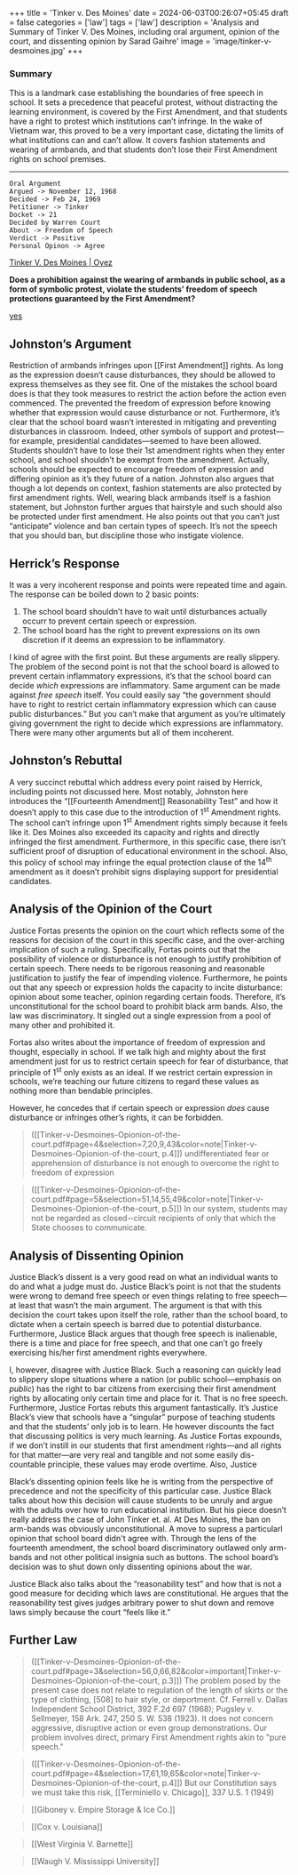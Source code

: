 +++
title = 'Tinker v. Des Moines'
date = 2024-06-03T00:26:07+05:45
draft = false
categories = ['law']
tags = ['law']
description = 'Analysis and Summary of Tinker V. Des Moines, including oral argument, opinion of the court, and dissenting opinion by Sarad Gaihre'
image = 'image/tinker-v-desmoines.jpg'
+++

### Summary

This is a landmark case establishing the boundaries of free speech in school. It sets a precedence that peaceful protest, without distracting the learning environment, is covered by the First Amendment, and that students have a right to protest which institutions  can’t infringe. In the wake of Vietnam war, this proved to be a very important case, dictating the limits of what institutions can and can’t allow. It covers fashion statements and wearing of armbands, and that students don’t lose their First Amendment rights on school premises.

- - -


```
Oral Argument
Argued -> November 12, 1968
Decided -> Feb 24, 1969
Petitioner -> Tinker
Docket -> 21
Decided by Warren Court
About -> Freedom of Speech
Verdict -> Positive
Personal Opinon -> Agree
```

[Tinker V. Des Moines | Oyez](https://www.oyez.org/cases/1968/21)

**Does a prohibition against the wearing of armbands in public school, as a form of symbolic protest, violate the students’ freedom of speech protections guaranteed by the First Amendment?**

<u>yes</u>


## Johnston’s Argument

Restriction of armbands infringes upon [[First Amendment]] rights. As long as the expression doesn’t cause disturbances, they should be allowed to express themselves as they see fit. One of the mistakes the school board does is that they took measures to restrict the action before the action even commenced. The prevented the freedom of expression before knowing whether that expression would cause disturbance or not. Furthermore, it’s clear that the school board wasn’t interested in mitigating and preventing disturbances in classroom. Indeed, other symbols of support and protest—for example, presidential candidates—seemed to have been allowed. Students shouldn’t have to lose their 1st amendment rights when they enter school, and school shouldn’t be exempt from the amendment. Actually, schools should be expected to encourage freedom of expression and differing opinion as it’s they future of a nation. Johnston also argues that though a lot depends on context, fashion statements are also protected by first amendment rights. Well, wearing black armbands itself is a fashion statement, but Johnston further argues that hairstyle and such should also be protected under first amendment. He also points out that you can’t just “anticipate” violence and ban certain types of speech. It’s not the speech that you should ban, but discipline those who instigate violence. 

## Herrick’s Response

It was a very incoherent response and points were repeated time and again. The response can be boiled down to 2 basic points:

1) The school board shouldn’t have to wait until disturbances actually occurr to prevent certain speech or expression.
2) The school board has the right to prevent expressions on its own discretion if it deems an expression to be inflammatory.

I kind of agree with the first point. But these arguments are really slippery. The problem of the second point is not that the school board is allowed to prevent certain inflammatory expressions, it’s that the school board can decide *which* expressions are inflammatory. Same argument can be made against *free speech* itself. You could easily say “the government should have to right to restrict certain inflammatory expression which can cause public disturbances.” But you can’t make that argument as you’re ultimately giving government the right to decide which expressions are inflammatory. There were many other arguments but all of them incoherent. 

## Johnston’s Rebuttal

A very succinct rebuttal which address every point raised by Herrick, including points not discussed here. Most notably, Johnston here introduces the “[[Fourteenth Amendment]] Reasonability Test” and how it doesn’t apply to this case due to the introduction of 1<sup>st</sup> Amendment rights. The school can’t infringe upon 1<sup>st</sup> Amendment rights simply because it feels like it. Des Moines also exceeded its capacity and rights and directly infringed the first amendment. Furthermore, in this specific case, there isn’t sufficient proof of disruption of educational environment in the school. Also, this policy of school may infringe the equal protection clause of the 14<sup>th</sup> amendment as it doesn’t prohibit signs displaying support for presidential candidates.

## Analysis of the Opinion of the Court 

Justice Fortas presents the opinion on the court which reflects some of the reasons for decision of the court in this specific case, and the over-arching implication of such a ruling. Specifically, Fortas points out that the possibility of violence or disturbance is not enough to justify prohibition of certain speech. There needs to be rigorous reasoning and reasonable justification to justify the fear of impending violence. Furthermore, he points out that any speech or expression holds the capacity to incite disturbance: opinion about some teacher, opinion regarding certain foods. Therefore, it’s unconstitutional for the school board to prohibit black arm bands. Also, the law was discriminatory. It singled out a single expression from a pool of many other and prohibited it.

Fortas also writes about the importance of freedom of expression and thought, especially in school. If we talk high and mighty about the first amendment just for us to restrict certain speech for fear of disturbance, that principle of 1<sup>st</sup> only exists as an ideal. If we restrict certain expression in schools, we’re teaching our future citizens to regard these values as nothing more than bendable principles.

However, he concedes that if certain speech or expression *does* cause disturbance or infringes other’s rights, it can be forbidden.

> ([[Tinker-v-Desmoines-Opionion-of-the-court.pdf#page=4&selection=7,20,9,43&color=note|Tinker-v-Desmoines-Opionion-of-the-court, p.4]])
> undifferentiated fear or apprehension of disturbance is not enough to overcome the right to freedom of expression

> ([[Tinker-v-Desmoines-Opionion-of-the-court.pdf#page=5&selection=51,14,55,49&color=note|Tinker-v-Desmoines-Opionion-of-the-court, p.5]])
> In our system, students may not be regarded as closed-­‐circuit recipients of only that which the State chooses to communicate.


## Analysis of Dissenting Opinion

Justice Black’s dissent is a very good read on what an individual wants to do and what a judge must do. Justice Black’s point is not that the students were wrong to demand free speech or even things relating to free speech—at least that wasn’t the main argument. The argument is that with this decision the court takes upon itself the role, rather than the school board, to dictate when a certain speech is barred due to potential disturbance. Furthermore, Justice Black argues that though free speech is inalienable, there is a time and place for free speech, and that one can’t go freely exercising his/her first amendment rights everywhere.

I, however, disagree with Justice Black. Such a reasoning can quickly lead to slippery slope situations where a nation (or public school—emphasis on *public*) has the right to bar citizens from exercising their first amendment rights by allocating only certain time and place for it. That is no free speech. Furthermore, Justice Fortas rebuts this argument fantastically. It’s Justice Black’s view that schools have a “singular” purpose of teaching students and that the students’ only job is to learn. He however discounts the fact that discussing politics is very much learning. As Justice Fortas expounds, if we don’t instill in our students that first amendment rights—and all rights for that matter—are very real and tangible and not some easily dis-countable principle, these values may erode overtime. Also, Justice

Black’s dissenting opinion feels like he is writing from the perspective of precedence and not the specificity of this particular case. Justice Black talks about how this decision will cause students to be unruly and argue with the adults over how to run educational institution. But his piece doesn’t really address the case of John Tinker et. al. At Des Moines, the ban on arm-bands was obviously unconstitutional. A move to supress a particularl opinion that school board didn't agree with. Through the lens of the fourteenth amendment, the school board discriminatory outlawed only arm-bands and not other political insignia such as buttons. The school board’s decision was to shut down only dissenting opinions about the war. 

Justice Black also talks about the “reasonability test” and how that is not a good measure for deciding which laws are constitutional. He argues that the reasonability test gives judges arbitrary power to shut down and remove laws simply because the court “feels like it.”

## Further Law


 > ([[Tinker-v-Desmoines-Opionion-of-the-court.pdf#page=3&selection=56,0,66,82&color=important|Tinker-v-Desmoines-Opionion-of-the-court, p.3]])
> The problem posed by the present case does not relate to regulation of the length of skirts or the type of clothing, [508] to hair style, or deportment. Cf. Ferrell v. Dallas Independent School District, 392 F.2d 697 (1968); Pugsley v. Sellmeyer, 158 Ark. 247, 250 S. W. 538 (1923). It does not concern aggressive, disruptive action or even group demonstrations. Our problem involves direct, primary First Amendment rights akin to "pure speech."

> ([[Tinker-v-Desmoines-Opionion-of-the-court.pdf#page=4&selection=17,61,19,65&color=note|Tinker-v-Desmoines-Opionion-of-the-court, p.4]])
> But our Constitution says we must take this risk, [[Terminiello v. Chicago]], 337 U.S. 1 (1949)


> [[Giboney v. Empire Storage & Ice Co.]]

> [[Cox v. Louisiana]]

> [[West Virginia V. Barnette]]

> [[Waugh V. Mississippi University]] 
